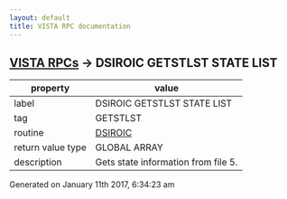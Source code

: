 ```yaml
---
layout: default
title: VISTA RPC documentation
---
```




## [VISTA RPCs](TableOfContent.md) &#8594; DSIROIC GETSTLST STATE LIST 

 property | value 
--- | --- 
 label | DSIROIC GETSTLST STATE LIST
 tag | GETSTLST
 routine | [DSIROIC](http://code.osehra.org/dox/Routine_DSIROIC_source.html)
 return value type | GLOBAL ARRAY
 description | Gets state information from file 5.




Generated on January 11th 2017, 6:34:23 am